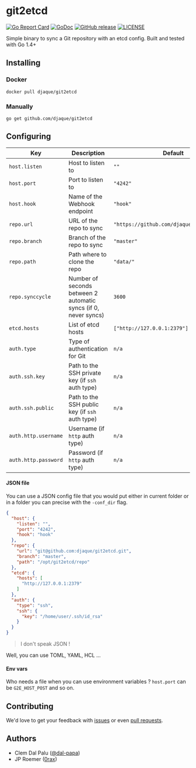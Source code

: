 # git2etcd
[![Go Report Card](https://goreportcard.com/badge/github.com/djaque/git2etcd)](https://goreportcard.com/report/github.com/djaque/git2etcd) [![GoDoc](https://godoc.org/github.com/djaque/git2etcd?status.svg)](http://godoc.org/github.com/djaque/git2etcd) [![GitHub release](https://img.shields.io/github/release/djaque/git2etcd.svg)](https://github.com/djaque/git2etcd/releases/latest) [![LICENSE](https://img.shields.io/github/license/djaque/git2etcd.svg)](https://github.com/djaque/git2etcd/blob/master/LICENSE)


Simple binary to sync a Git repository with an etcd config. Built and tested with Go 1.4+

## Installing

### Docker

```
docker pull djaque/git2etcd
```

### Manually

```
go get github.com/djaque/git2etcd
```

## Configuring

Key                  | Description                    | Default
---------------------|--------------------------------|--------
`host.listen`        | Host to listen to              | `""`
`host.port`          | Port to listen to              | `"4242"`
`host.hook`          | Name of the Webhook endpoint   | `"hook"`
`repo.url`           | URL of the repo to sync        | `"https://github.com/djaque/git2etcd.git"`
`repo.branch`        | Branch of the repo to sync     | `"master"`
`repo.path`          | Path where to clone the repo   | `"data/"`
`repo.synccycle`     | Number of seconds between 2 automatic syncs (if 0, never syncs) | `3600`
`etcd.hosts`         | List of etcd hosts             | `["http://127.0.0.1:2379"]`
`auth.type`          | Type of authentication for Git | `n/a`
`auth.ssh.key`       | Path to the SSH private key (if `ssh` auth type) | `n/a`
`auth.ssh.public`    | Path to the SSH public key (if `ssh` auth type)  | `n/a`
`auth.http.username` | Username (if `http` auth type)   | `n/a`
`auth.http.password` | Password (if `http` auth type)   | `n/a`

#### JSON file
You can use a JSON config file that you would put either in current folder or in a folder you can precise with the `-conf_dir` flag.

```json
{
  "host": {
    "listen": "",
    "port": "4242",
    "hook": "hook"
  },
  "repo": {
    "url": "git@github.com:djaque/git2etcd.git",
    "branch": "master",
    "path": "/opt/git2etcd/repo"
  },
  "etcd": {
    "hosts": [
      "http://127.0.0.1:2379"
    ]
  },
  "auth": {
    "type": "ssh",
    "ssh": {
      "key": "/home/user/.ssh/id_rsa"
    }
  }
}
```

> I don't speak JSON !

Well, you can use TOML, YAML, HCL ...
#### Env vars

Who needs a file when you can use environment variables ? `host.port` can be `G2E_HOST_POST` and so on.

## Contributing

We'd love to get your feedback with [issues](https://github.com/djaque/git2etcd/issues/new) or even [pull requests](https://github.com/djaque/git2etcd/pulls).

## Authors

- Clem Dal Palu ([@dal-papa](http://www.github.com/dal-papa))
- JP Roemer ([0rax](http://www.github.com/0rax))
